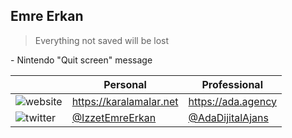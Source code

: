 Emre Erkan
----------

> Everything not saved will be lost

\- Nintendo "Quit screen" message

|  | Personal                                                | Professional                                            |
|---|---------------------------------------------------------|---------------------------------------------------------|
| ![website](https://img.icons8.com/carbon-copy/24/000000/domain.png) | https://karalamalar.net                                 | https://ada.agency                                      |
| ![twitter](https://img.icons8.com/color/24/000000/twitter.png) | [@IzzetEmreErkan](https://twitter.com/IzzetEmreErkan)   | [@AdaDijitalAjans](https://twitter.com/AdaDijitalAjans) |
